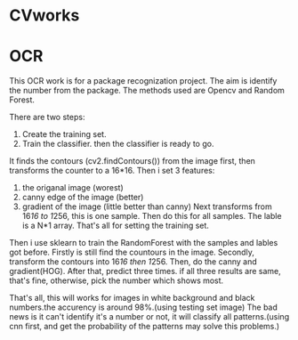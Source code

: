 # CVworks
OCR
=====
This OCR work is for a package recognization project.
The aim is identify the number from the package.
The methods used are Opencv and Random Forest.

There are two steps:
1. Create the training set.
2. Train the classifier.
then the classifier is ready to go.

It finds the contours (cv2.findContours()) from the image first, then transforms the counter to a 16*16.
Then i set 3 features:
1. the origanal image (worest)
2. canny edge of the image (better)
3. gradient of the image (little better than canny)
Next transforms from 16*16 to 1*256, this is one sample.
Then do this for all samples.
The lable is a N*1 array.
That's all for setting the training set.

Then i use sklearn to train the RandomForest with the samples and lables got before.
Firstly is still find the countours in the image.
Secondly, transform the contours into 16*16 then 1*256.
Then, do the canny and gradient(HOG).
After that, predict three times.
if all three results are same, that's fine, otherwise, pick the number which shows most.

That's all, this will works for images in white background and black numbers.the accurency is around 98%.(using testing set image)
The bad news is it can't identify it's a number or not, it will classify all patterns.(using cnn first, and get the probability of the patterns may solve this problems.)
